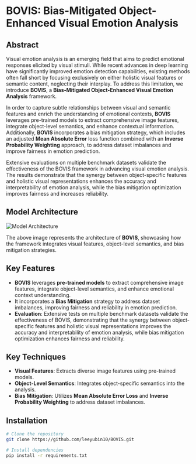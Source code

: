 # BOVIS: Bias-Mitigated Object-Enhanced Visual Emotion Analysis

## Abstract
Visual emotion analysis is an emerging field that aims to predict emotional responses elicited by visual stimuli. While recent advances in deep learning have significantly improved emotion detection capabilities, existing methods often fall short by focusing exclusively on either holistic visual features or semantic content, neglecting their interplay. To address this limitation, we introduce **BOVIS**, a **Bias-Mitigated Object-Enhanced Visual Emotion Analysis** framework. 

In order to capture subtle relationships between visual and semantic features and enrich the understanding of emotional contexts, **BOVIS** leverages pre-trained models to extract comprehensive image features, integrate object-level semantics, and enhance contextual information. Additionally, **BOVIS** incorporates a bias mitigation strategy, which includes an adjusted **Mean Absolute Error** loss function combined with an **Inverse Probability Weighting** approach, to address dataset imbalances and improve fairness in emotion prediction.

Extensive evaluations on multiple benchmark datasets validate the effectiveness of the BOVIS framework in advancing visual emotion analysis. The results demonstrate that the synergy between object-specific features and holistic visual representations enhances the accuracy and interpretability of emotion analysis, while the bias mitigation optimization improves fairness and increases reliability.

## Model Architecture

![Model Architecture](model_structure.png)

The above image represents the architecture of **BOVIS**, showcasing how the framework integrates visual features, object-level semantics, and bias mitigation strategies.

## Key Features
- **BOVIS** leverages **pre-trained models** to extract comprehensive image features, integrate object-level semantics, and enhance emotional context understanding.
- It incorporates a **Bias Mitigation** strategy to address dataset imbalances, improving fairness and reliability in emotion prediction.
- **Evaluation**: Extensive tests on multiple benchmark datasets validate the effectiveness of BOVIS, demonstrating that the synergy between object-specific features and holistic visual representations improves the accuracy and interpretability of emotion analysis, while bias mitigation optimization enhances fairness and reliability.

## Key Techniques
- **Visual Features**: Extracts diverse image features using pre-trained models.
- **Object-Level Semantics**: Integrates object-specific semantics into the analysis.
- **Bias Mitigation**: Utilizes **Mean Absolute Error Loss** and **Inverse Probability Weighting** to address dataset imbalances.

## Installation
```bash
# Clone the repository
git clone https://github.com/leeyubin10/BOVIS.git

# Install dependencies
pip install -r requirements.txt
